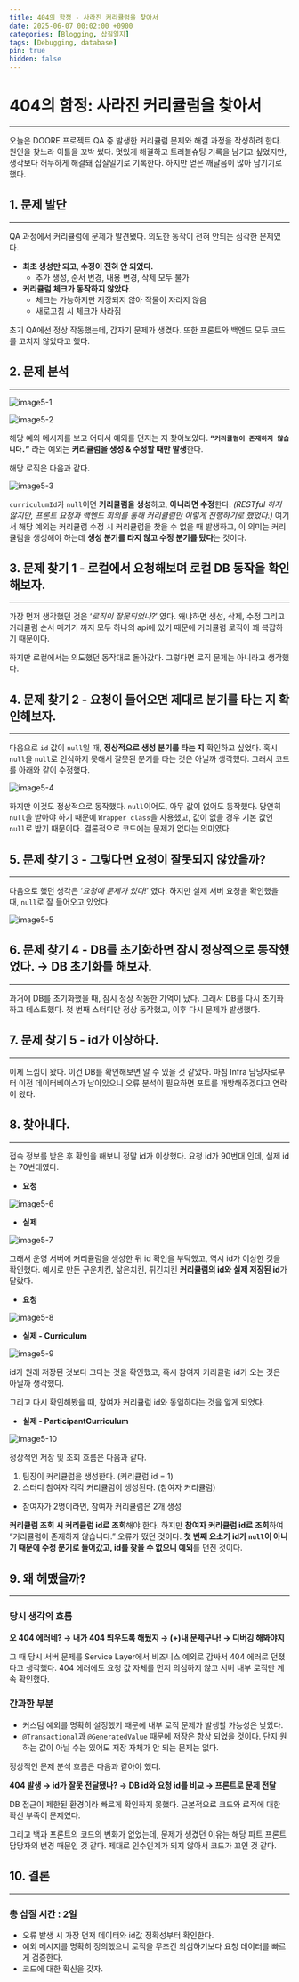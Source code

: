 ```yaml
---
title: 404의 함정 - 사라진 커리큘럼을 찾아서
date: 2025-06-07 00:02:00 +0900
categories: [Blogging, 삽질일지]
tags: [Debugging, database]
pin: true
hidden: false
---
```


# 404의 함정: 사라진 커리큘럼을 찾아서

---

  오늘은 DOORE 프로젝트 QA 중 발생한 커리큘럼 문제와 해결 과정을 작성하려 한다. 원인을 찾느라 이틀을 꼬박 썼다. 멋있게 해결하고 트러블슈팅 기록을 남기고 싶었지만, 생각보다 허무하게 해결돼 삽질일기로 기록한다. 하지만 얻은 깨달음이 많아 남기기로 했다.

## 1. 문제 발단

---

QA 과정에서 커리큘럼에 문제가 발견됐다. 의도한 동작이 전혀 안되는 심각한 문제였다.

- **최초 생성만 되고, 수정이 전혀 안 되었다.**
    - 추가 생성, 순서 변경, 내용 변경, 삭제 모두 불가
- **커리큘럼 체크가 동작하지 않았다**.
    - 체크는 가능하지만 저장되지 않아 작물이 자라지 않음
    - 새로고침 시 체크가 사라짐
    

초기 QA에선 정상 작동했는데, 갑자기 문제가 생겼다. 또한 프론트와 백엔드 모두 코드를 고치지 않았다고 했다.

## 2. 문제 분석

---

![image5-1](/assets/img/post5/image5-1.png)


![image5-2](/assets/img/post5/image5-2.png)


해당 예외 메시지를 보고 어디서 예외를 던지는 지 찾아보았다. **`“커리큘럼이 존재하지 않습니다.”`** 라는 예외는 **커리큘럼을 생성 & 수정할 때만 발생**한다. 

해당 로직은 다음과 같다.


![image5-3](/assets/img/post5/image5-3.png)


`curriculumId`가 `null`이면 **커리큘럼을 생성**하고, **아니라면 수정**한다. *(RESTful 하지 않지만, 프론트 요청과 백엔드 회의를 통해 커리큘럼만 이렇게 진행하기로 했었다.)* 여기서 해당 예외는 커리큘럼 수정 시 커리큘럼을 찾을 수 없을 때 발생하고, 이 의미는 커리큘럼을  생성해야 하는데 **생성 분기를 타지 않고 수정 분기를 탔다**는 것이다.



## 3. 문제 찾기 1 - 로컬에서 요청해보며 로컬 DB 동작을 확인해보자.

---

  가장 먼저 생각했던 것은 ‘*로직이 잘못되었나?*’ 였다. 왜냐하면 생성, 삭제, 수정 그리고 커리큘럼 순서 매기기 까지 모두 하나의 api에 있기 때문에 커리큘럼 로직이 꽤 복잡하기 때문이다. 

  하지만 로컬에서는 의도했던 동작대로 돌아갔다. 그렇다면 로직 문제는 아니라고 생각했다.



## 4. 문제 찾기 2 - 요청이 들어오면 제대로 분기를 타는 지 확인해보자.

---

 다음으로 `id` 값이 `null`일 때, **정상적으로 생성 분기를 타는 지** 확인하고 싶었다. 혹시 `null`을 `null`로 인식하지 못해서 잘못된 분기를 타는 것은 아닐까 생각했다. 그래서 코드를 아래와 같이 수정했다. 

![image5-4](/assets/img/post5/image5-4.png)


  하지만 이것도 정상적으로 동작했다. `null`이어도, 아무 값이 없어도 동작했다. 당연히 `null`을 받아야 하기 때문에 `Wrapper class`을 사용했고, 값이 없을 경우 기본 값인 `null`로 받기 때문이다. 결론적으로 코드에는 문제가 없다는 의미였다.



## 5. 문제 찾기 3 - 그렇다면 요청이 잘못되지 않았을까?

---

다음으로 했던 생각은 ‘*요청에 문제가 있다!*’ 였다. 하지만 실제 서버 요청을 확인했을 때, `null`로 잘 들어오고 있었다.


![image5-5](/assets/img/post5/image5-5.png)



## 6. 문제 찾기 4 - DB를 초기화하면 잠시 정상적으로 동작했었다. → DB 초기화를 해보자.

---

  과거에 DB를 초기화했을 때, 잠시 정상 작동한 기억이 났다. 그래서 DB를 다시 초기화하고 테스트했다. 첫 번째 스터디만 정상 동작했고, 이후 다시 문제가 발생했다.



## 7. 문제 찾기 5 - id가 이상하다.

---

  이제 느낌이 왔다. 이건 DB를 확인해보면 알 수 있을 것 같았다. 마침 Infra 담당자로부터 이전 데이터베이스가 남아있으니 오류 분석이 필요하면 포트를 개방해주겠다고 연락이 왔다.



## 8. 찾아내다.

---

  접속 정보를 받은 후 확인을 해보니 정말 id가 이상했다. 요청 id가 90번대 인데, 실제 id는 70번대였다.  

 - **요청**


![image5-6](/assets/img/post5/image5-6.png)



 - **실제**


![image5-7](/assets/img/post5/image5-7.png)


  그래서 운영 서버에 커리큘럼을 생성한 뒤 id 확인을 부탁했고, 역시 id가 이상한 것을 확인했다. 예시로 만든 구운치킨, 삶은치킨, 튀긴치킨 **커리큘럼의 id와 실제 저장된 id**가 달랐다.


- **요청**


![image5-8](/assets/img/post5/image5-8.png)


 - **실제 - Curriculum**


![image5-9](/assets/img/post5/image5-9.png)


  id가 원래 저장된 것보다 크다는 것을 확인했고, 혹시 참여자 커리큘럼 id가 오는 것은 아닐까 생각했다.

  그리고 다시 확인해봤을 때, 참여자 커리큘럼 id와 동일하다는 것을 알게 되었다.


 - **실제 - ParticipantCurriculum**

![image5-10](/assets/img/post5/image5-10.png)


정상적인 저장 및 조회 흐름은 다음과 같다.

1. 팀장이 커리큘럼을 생성한다. (커리큘럼 id = 1)
2. 스터디 참여자 각각 커리큘럼이 생성된다. (참여자 커리큘럼)
  - 참여자가 2명이라면, 참여자 커리큘럼은 2개 생성

  **커리큘럼 조회 시 커리큘럼 id로 조회**해야 한다. 하지만 **참여자 커리큘럼 id로 조회**하여 “커리큘럼이 존재하지 않습니다.” 오류가 떴던 것이다. **첫 번째 요소가 id가 `null`이 아니기 때문에 수정 분기로 들어갔고, id를 찾을 수 없으니 예외**를 던진 것이다. 

 


## 9. 왜 헤맸을까?

---

### **당시 생각의 흐름**

**오 404 에러네? → 내가 404 띄우도록 해뒀지 →  (+)내 문제구나! → 디버깅 해봐야지**

그 때 당시 서버 문제를 Service Layer에서 비즈니스 예외로 감싸서 404 에러로 던졌다고 생각했다. 404 에러에도 요청 값 자체를 먼저 의심하지 않고 서버 내부 로직만 계속 확인했다.

### 간과한 부분

- 커스텀 예외를 명확히 설정했기 때문에 내부 로직 문제가 발생할 가능성은 낮았다.
- `@Transactional`과 `@GeneratedValue` 때문에 저장은 항상 되었을 것이다. 단지 원하는 값이 아닐 수는 있어도 저장 자체가 안 되는 문제는 없다.

정상적인 문제 분석 흐름은 다음과 같아야 했다.

**404 발생 → id가 잘못 전달됐나? → DB id와 요청 id를 비교 → 프론트로 문제 전달**

DB 접근이 제한된 환경이라 빠르게 확인하지 못했다. 근본적으로 코드와 로직에 대한 확신 부족이 문제였다.

그리고 백과 프론트의 코드의 변화가 없었는데, 문제가 생겼던 이유는 해당 파트 프론트 담당자의 변경 때문인 것 같다. 제대로 인수인계가 되지 않아서 코드가 꼬인 것 같다.

## 10. 결론

---

### 총 삽질 시간 : 2일

- 오류 발생 시 가장 먼저 데이터와 id값 정확성부터 확인한다.
- 예외 메시지를 명확히 정의했으니 로직을 무조건 의심하기보다 요청 데이터를 빠르게 검증한다.
- 코드에 대한 확신을 갖자.